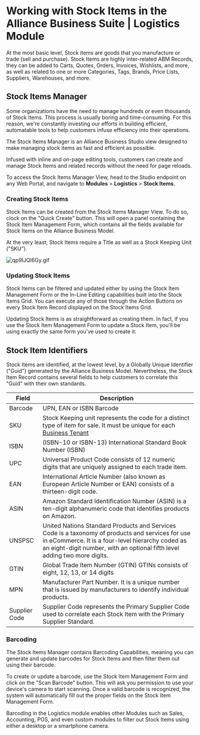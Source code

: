 # Working with Stock Items in the Alliance Business Suite | Logistics Module

At the most basic level, Stock items are goods that you manufacture or trade (sell and purchase). Stock Items are highly inter-related ABM Records, they can be added to Carts, Quotes, Orders, Invoices, Wishlists, and more, as well as related to one or more Categories, Tags, Brands, Price Lists, Suppliers, Warehouses, and more. 

## Stock Items Manager

Some organizations have the need to manage hundreds or even thousands of Stock Items. This process is usually boring and time-consuming. For this reason, we're constantly investing our efforts in building efficient, automatable tools to help customers infuse efficiency into their operations.

The Stock Items Manager is an Alliance Business Studio view designed to make managing stock items as fast and efficient as possible.

Infused with inline and on-page editing tools, customers can create and manage Stock Items and related records without the need for page reloads.

To access the Stock Items Manager View, head to the Studio endpoint on any Web Portal, and navigate to **Modules** > **Logistics** > **Stock Items**.

### Creating Stock Items

Stock Items can be created from the Stock Items Manager View. To do so, clock on the "Quick Create" button. This will open a panel containing the Stock Item Management Form, which contains all the fields available for Stock Items on the Alliance Business Model.

At the very least, Stock Items require a Title as well as a Stock Keeping Unit ("SKU").

![qp9IJQI6Gy.gif](/.attachments/qp9IJQI6Gy-1f8a54a0-ed7f-4e61-980e-58f46e3773a2.gif)

### Updating Stock Items

Stock Items can be filtered and updated either by using the Stock Item Management Form or the In-Line Editing capabilities built into the Stock Items Grid. You can execute any of those through the Action Buttons on every Stock Item Record displayed on the Stock Items Grid.

Updating Stock Items is as straightforward as creating them. In fact, if you use the Stock Item Management Form to update a Stock Item, you'll be using exactly the same form you've used to create it.


## Stock Item Identifiers

Stock Items are identified, at the lowest level, by a Globally Unique Identifier ("Guid") generated by the Alliance Business Model. Nevertheless, the Stock Item Record contains several fields to help customers to correlate this "Guid" with their own standards.


|Field | Description  |
|--|--|
| Barcode | UPN, EAN or ISBN Barcode |
| SKU  | Stock Keeping unit represents the code for a distinct type of item for sale. It must be unique for each [Business Tenant](/Components/Alliance-Passport-Service/Business-Tenants.md)  |
| ISBN | (ISBN-10 or ISBN-13) International Standard Book Number (ISBN)  |
| UPC  | Universal Product Code consists of 12 numeric digits that are uniquely assigned to each trade item.  |
| EAN| International Article Number (also known as European Article Number or EAN) consists of a thirteen-digit code. |
| ASIN| Amazon Standard Identification Number (ASIN) is a ten-digit alphanumeric code that identifies products on Amazon. |
| UNSPSC | United Nations Standard Products and Services Code is a taxonomy of products and services for use in eCommerce. It is a four-level hierarchy coded as an eight-digit number, with an optional fifth level adding two more digits.   |
| GTIN | Global Trade Item Number (GTIN) GTINs consists of eight, 12, 13, or 14 digits |
| MPN | Manufacturer Part Number. It is a unique number that is issued by manufacturers to identify individual products.  |
| Supplier Code | Supplier Code represents the Primary Supplier Code used to correlate each Stock Item with the Primary Supplier Standard. |



### Barcoding

The Stock Items Manager contains Barcoding Capabilities, meaning you can generate and update barcodes for Stock Items and then filter them out using their barcode.

To create or update a barcode, use the Stock Item Management Form and click on the "Scan Barcode" button. This will ask you permission to use your device's camera to start scanning. Once a valid barcode is recognized, the system will automatically fill out the proper fields on the Stock Item Management Form. 

Barcoding in the Logistics module enables other Modules such as Sales, Accounting, POS, and even custom modules to filter out Stock Items using either a desktop or a smartphone camera.








